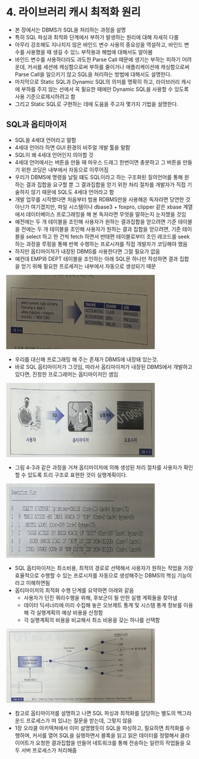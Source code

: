# 4. 라이브러리 캐시 최적화 원리
- 본 장에서는 DBMS가 SQL을 처리하는 과정을 설명
- 특히 SQL 파싱과 최적화 단계에서 부하가 발생하는 원리에 대해 자세히 다룸
- 아무리 강조해도 지나치지 않은 바인드 변수 사용의 중요성을 역설하고, 바인드 변수를 사용했을 때 생길 수 있느 부작용과 해법에 대해서도 알아봄
- 바인드 변수를 사용하더라도 과도한 Parse Call 때문에 생기는 부하는 피하기 어려운데, 커서를 세션에 캐싱함으로써 부하를 줄이거나 애플리케이션에 캐싱함으로써 Parse Call을 일으키기 않고 SQL을 처리하는 방법에 대해서도 설명한다.
- 마지막으로 Static SQL과 Dynamic SQL의 의미를 명확히 하고, 라이브러리 캐시에 부하를 주지 않는 선에서 꼭 필요한 때에만 Dynamic SQL을 사용할 수 있도록 사용 기준으로제시하려고 함
- 그리고 Static SQL로 구현하는 데에  도움을 주고자 몇가지 기법을 설명한다.

## SQL과 옵티마이저

- SQL을 4세대 언어라고 말함
- 4세대 언어라 하면 GUI 환경의 비주얼 개발 툴을 말함
- SQL이 왜 4세대 언어인지 의아할 것
- 4세대 언어에서는 버튼을 만들 때 마우스 드래그 한번이면 충분하고 그 버튼을 만들기 위한 코딩은 내부에서 자동으로 이루어짐
- 우리가 DBMS에 명령을 날릴 떄도 SQL이라고 하는 구조화된 질의언어를 통해 원하는 결과 집합을 요구할 뿐 그 결과집합을 얻기 위한 처리 절차를 개발자가 직접 기술하지 않기 때문에 SQL도 4세대 언어라고 함
- 개발 업무를 시작했다면 처음부터 범용 RDBMS만을 사용해온 독자라면 당연한 것 아닌가 여기겠지만, 파일 시스템이나 dbase3 + foxpro, clipper 같은 xbase 계열에서 데이터베이스 프로그래밍을 해 본 독자라면 무엇을 말하는지 눈치챘을 것임
- 예전에는 두 개 테이블을 조인해 사용자가 원하는 결과집합을 얻으려면 기준 테이블을 전에는 두 개 테이블을 조인해 사용자가 원하는 결과 집합을 얻으려면, 기준 테이블을 select 하고 한 건씩 fetch 하면서 반태편 테이블로부터 조인 레코드를 seek 하는 과정을 루핑을 통해 반복 수행하는 프로시저를 직접 개발자가 코딩해야 했음
- 하지만 옵티마이저가 내장된 DBMS를 사용한다면 그럴 필요가 없음
- 예컨데 EMP와 DEPT 테이블을 조인하는 아래 SQL문 하나만 작성하면 결과 집합을 얻기 위해 필요한 프로세저는 내부에서 자동으로 생성되기 때문

<img src ="./img/1/1.png" width ="400" height="200">

- 우리를 대신해 프로그래밍 해 주는 존재가 DBMS에 내장돼 있는것.
- 바로 SQL 옵티마이저가 그것임, 따라서 옵티마이저가 내장된 DBMS에서 개발하고 있다면, 진정한 프로그래머는 옵티마이저인 셈임

<img src ="./img/1/2.png" width ="400" height="200">

- 그림 4-3과 같은 과정을 거쳐 옵티마이저에 의해 생성된 처리 절차를 사용자가 확인할 수 있도록 트리 구조로 표현한 것이 실행계획이다.

<img src ="./img/1/3.png" width ="400" height="200">

- SQL 옵티마이저는 최소비용, 최적의 경로로 선택해서 사용자가 원하는 작업을 가장 효율적으로 수행할 수 있는 프로시저를 자동으로 생성해주는 DBMS의 핵심 기능이라고 이해하면됨
- 옵티마이저의 최적화 수행 단계를 요약하면 아래와 같음
  - 사용자가 던진 쿼리수행을 위해, 후보군이 될 만한 실행 계획들을 찾아냄
  - 데이터 딕셔너리에 미리 수집해 놓은 오브제트 통계 및 시스템 통계 정보를 이용해 각 실행계획의 예상 비용을 산정함
  - 각 실행계획의 비용을 비교해서 최소 비용을 갖는 하나를 선택함


<img src ="./img/1/4.png" width ="400" height="200">

- 참고로 옵티마이저를 설명하고 나면 SQL 파싱과 최적화를 담당하는 별도의 백그라운드 프로세스가 떠 있냐는 질문을 받는데, 그렇지 않음
- 1장 오라클 아키텍쳐에서 이미 설명했듯이 SQL을 파싱하고, 필요하면 최적화를 수행하며, 커서를 열어 SQL을 실행하면서 블록을 읽고 읽은 데이터를 정렬해서 클라이어트가 요청한 결과집합을 만들어 네트워크를 통해 전송하는 일련의 작업들을 모두 서버 프로세스가 처리해줌